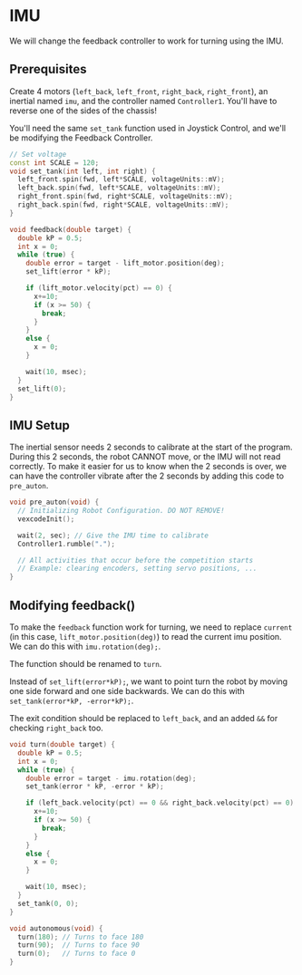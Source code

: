 # IMU

We will change the feedback controller to work for turning using the IMU.  

## Prerequisites
Create 4 motors (`left_back`, `left_front`, `right_back`, `right_front`), an inertial named `imu`, and the controller named `Controller1`.  You'll have to reverse one of the sides of the chassis!  


You'll need the same `set_tank` function used in Joystick Control, and we'll be modifying the Feedback Controller. 
```cpp
// Set voltage
const int SCALE = 120;
void set_tank(int left, int right) {
  left_front.spin(fwd, left*SCALE, voltageUnits::mV);
  left_back.spin(fwd, left*SCALE, voltageUnits::mV);
  right_front.spin(fwd, right*SCALE, voltageUnits::mV);
  right_back.spin(fwd, right*SCALE, voltageUnits::mV);
}

void feedback(double target) {
  double kP = 0.5;
  int x = 0;
  while (true) {
    double error = target - lift_motor.position(deg);
    set_lift(error * kP);

    if (lift_motor.velocity(pct) == 0) {
      x+=10;
      if (x >= 50) {
        break;
      }
    } 
    else {
      x = 0;
    }

    wait(10, msec);
  }
  set_lift(0);
}
```

## IMU Setup
The inertial sensor needs 2 seconds to calibrate at the start of the program.  During this 2 seconds, the robot CANNOT move, or the IMU will not read correctly.  To make it easier for us to know when the 2 seconds is over, we can have the controller vibrate after the 2 seconds by adding this code to `pre_auton`.
```cpp
void pre_auton(void) {
  // Initializing Robot Configuration. DO NOT REMOVE!
  vexcodeInit();

  wait(2, sec); // Give the IMU time to calibrate
  Controller1.rumble(".");

  // All activities that occur before the competition starts
  // Example: clearing encoders, setting servo positions, ...
}
```

## Modifying feedback()
To make the `feedback` function work for turning, we need to replace `current` (in this case, `lift_motor.position(deg)`) to read the current imu position.  We can do this with `imu.rotation(deg);`.  

The function should be renamed to `turn`.  

Instead of `set_lift(error*kP);`, we want to point turn the robot by moving one side forward and one side backwards.  We can do this with `set_tank(error*kP, -error*kP);`.  

The exit condition should be replaced to `left_back`, and an added `&&` for checking `right_back` too.  
```cpp
void turn(double target) {
  double kP = 0.5;
  int x = 0;
  while (true) {
    double error = target - imu.rotation(deg);
    set_tank(error * kP, -error * kP);

    if (left_back.velocity(pct) == 0 && right_back.velocity(pct) == 0) {
      x+=10;
      if (x >= 50) {
        break;
      }
    } 
    else {
      x = 0;
    }

    wait(10, msec);
  }
  set_tank(0, 0);
}

void autonomous(void) {
  turn(180); // Turns to face 180
  turn(90);  // Turns to face 90
  turn(0);   // Turns to face 0
}
```
